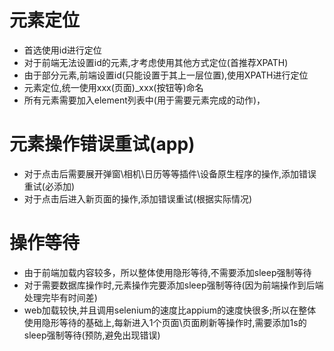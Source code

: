 # 元素定位
* 首选使用id进行定位
* 对于前端无法设置id的元素,才考虑使用其他方式定位(首推荐XPATH)
* 由于部分元素,前端设置id(只能设置于其上一层位置),使用XPATH进行定位
* 元素定位,统一使用xxx(页面)_xxx(按钮等)命名
* 所有元素需要加入element列表中(用于需要元素完成的动作)，

# 元素操作错误重试(app)
* 对于点击后需要展开弹窗\相机\日历等等插件\设备原生程序的操作,添加错误重试(必添加)
* 对于点击后进入新页面的操作,添加错误重试(根据实际情况)

# 操作等待
* 由于前端加载内容较多，所以整体使用隐形等待,不需要添加sleep强制等待
* 对于需要数据库操作时,元素操作完要添加sleep强制等待(因为前端操作到后端处理完毕有时间差)
* web加载较快,并且调用selenium的速度比appium的速度快很多;所以在整体使用隐形等待的基础上,每新进入1个页面\页面刷新等操作时,需要添加1s的sleep强制等待(预防,避免出现错误)
